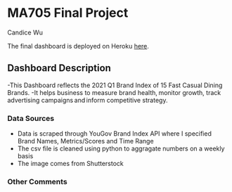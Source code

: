# MA705 Final Project

Candice Wu

The final dashboard is deployed on Heroku [here](https://ma705candice.herokuapp.com/).

## Dashboard Description

-This Dashboard reflects the 2021 Q1 Brand Index of 15 Fast Casual Dining Brands. 
-It helps business to measure brand health, monitor growth, track advertising campaigns and inform competitive strategy.

### Data Sources

- Data is scraped through YouGov Brand Index API where I specified Brand Names, Metrics/Scores and Time Range
- The csv file is cleaned using python to aggragate numbers on a weekly basis
- The image comes from Shutterstock

### Other Comments


